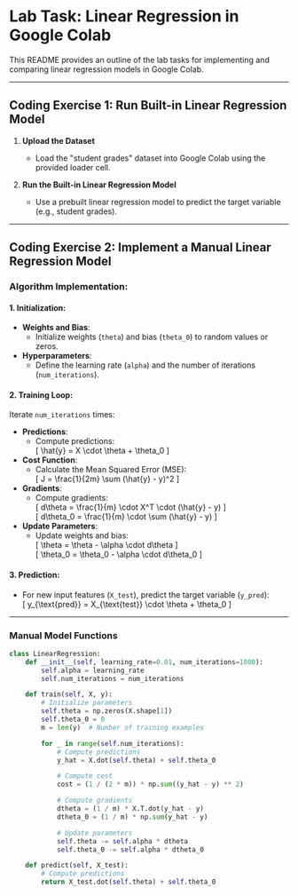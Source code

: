 # Lab Task: Linear Regression in Google Colab

This README provides an outline of the lab tasks for implementing and comparing linear regression models in Google Colab.

---

## Coding Exercise 1: Run Built-in Linear Regression Model

1. **Upload the Dataset**
   - Load the "student grades" dataset into Google Colab using the provided loader cell.

2. **Run the Built-in Linear Regression Model**
   - Use a prebuilt linear regression model to predict the target variable (e.g., student grades).

---

## Coding Exercise 2: Implement a Manual Linear Regression Model

### Algorithm Implementation:

#### 1. Initialization:
- **Weights and Bias**:
  - Initialize weights (`theta`) and bias (`theta_0`) to random values or zeros.
- **Hyperparameters**:
  - Define the learning rate (`alpha`) and the number of iterations (`num_iterations`).

#### 2. Training Loop:
Iterate `num_iterations` times:
- **Predictions**:
  - Compute predictions:  
    \[
    \hat{y} = X \cdot \theta + \theta_0
    \]
- **Cost Function**:
  - Calculate the Mean Squared Error (MSE):  
    \[
    J = \frac{1}{2m} \sum (\hat{y} - y)^2
    \]
- **Gradients**:
  - Compute gradients:  
    \[
    d\theta = \frac{1}{m} \cdot X^T \cdot (\hat{y} - y)
    \]  
    \[
    d\theta_0 = \frac{1}{m} \cdot \sum (\hat{y} - y)
    \]
- **Update Parameters**:
  - Update weights and bias:  
    \[
    \theta = \theta - \alpha \cdot d\theta
    \]  
    \[
    \theta_0 = \theta_0 - \alpha \cdot d\theta_0
    \]

#### 3. Prediction:
- For new input features (`X_test`), predict the target variable (`y_pred`):  
  \[
  y_{\text{pred}} = X_{\text{test}} \cdot \theta + \theta_0
  \]

---

### Manual Model Functions

```python
class LinearRegression:
    def __init__(self, learning_rate=0.01, num_iterations=1000):
        self.alpha = learning_rate
        self.num_iterations = num_iterations

    def train(self, X, y):
        # Initialize parameters
        self.theta = np.zeros(X.shape[1])
        self.theta_0 = 0
        m = len(y)  # Number of training examples

        for _ in range(self.num_iterations):
            # Compute predictions
            y_hat = X.dot(self.theta) + self.theta_0

            # Compute cost
            cost = (1 / (2 * m)) * np.sum((y_hat - y) ** 2)

            # Compute gradients
            dtheta = (1 / m) * X.T.dot(y_hat - y)
            dtheta_0 = (1 / m) * np.sum(y_hat - y)

            # Update parameters
            self.theta -= self.alpha * dtheta
            self.theta_0 -= self.alpha * dtheta_0

    def predict(self, X_test):
        # Compute predictions
        return X_test.dot(self.theta) + self.theta_0

